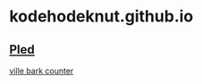 # kodehodeknut.github.io
[Pled](https://kodehodeknut.github.io/TESTBENCH/)
 - 

[ville bark counter](https://kodehodeknut.github.io/counter/)
